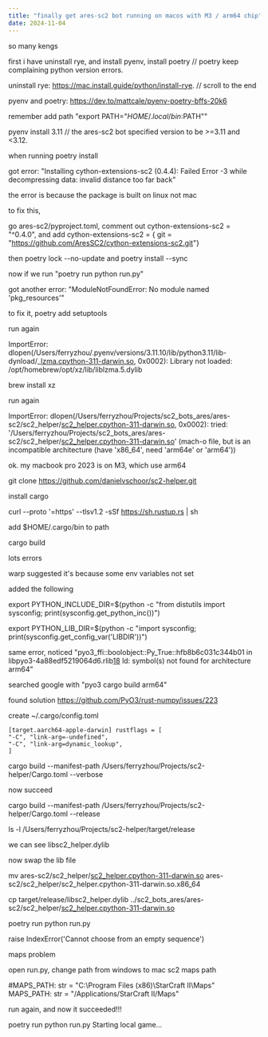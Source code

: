 ```yaml
---
title: "finally get ares-sc2 bot running on macos with M3 / arm64 chip"
date: 2024-11-04
---
```


so many kengs

first i have uninstall rye, and install pyenv, install poetry // poetry keep complaining python version errors.

uninstall rye: <a href="https://mac.install.guide/python/install-rye">https://mac.install.guide/python/install-rye</a>. // scroll to the end

pyenv and poetry: <a href="https://dev.to/mattcale/pyenv-poetry-bffs-20k6">https://dev.to/mattcale/pyenv-poetry-bffs-20k6</a>

remember add path &quot;export PATH=&quot;$HOME/.local/bin:$PATH&quot;&quot;

pyenv install 3.11 // the ares-sc2 bot specified version to be &gt;=3.11 and &lt;3.12.

when running poetry install

got error: &quot;Installing cython-extensions-sc2 (0.4.4): Failed Error -3 while decompressing data: invalid distance too far back&quot;

the error is because the package is built on linux not mac

to fix this,

go ares-sc2/pyproject.toml, comment out cython-extensions-sc2 = &quot;^0.4.0&quot;, and add cython-extensions-sc2 = { git = &quot;<a href="https://github.com/AresSC2/cython-extensions-sc2.git">https://github.com/AresSC2/cython-extensions-sc2.git</a>&quot;}

then poetry lock --no-update and poetry install --sync

now if we run &quot;poetry run python run.py&quot;

got another error: &quot;ModuleNotFoundError: No module named 'pkg_resources'&quot;

to fix it, poetry add setuptools

run again

ImportError: dlopen(/Users/ferryzhou/.pyenv/versions/3.11.10/lib/python3.11/lib-dynload/_<a href="http://lzma.cpython-311-darwin.so">lzma.cpython-311-darwin.so</a>, 0x0002): Library not loaded: /opt/homebrew/opt/xz/lib/liblzma.5.dylib

brew install xz

run again

ImportError: dlopen(/Users/ferryzhou/Projects/sc2_bots_ares/ares-sc2/sc2_helper/<a href="">sc2_helper.cpython-311-darwin.so</a>, 0x0002): tried: '/Users/ferryzhou/Projects/sc2_bots_ares/ares-sc2/sc2_helper/<a href="">sc2_helper.cpython-311-darwin.so</a>' (mach-o file, but is an incompatible architecture (have 'x86_64', need 'arm64e' or 'arm64'))

ok. my macbook pro 2023 is on M3, which use arm64

git clone <a href="https://github.com/danielvschoor/sc2-helper.git">https://github.com/danielvschoor/sc2-helper.git</a>

install cargo

curl --proto '=https' --tlsv1.2 -sSf <a href="https://sh.rustup.rs">https://sh.rustup.rs</a> | sh

add $HOME/.cargo/bin to path

cargo build

lots errors

warp suggested it's because some env variables not set

added the following

export PYTHON_INCLUDE_DIR=$(python -c &quot;from distutils import sysconfig; print(sysconfig.get_python_inc())&quot;)

export PYTHON_LIB_DIR=$(python -c &quot;import sysconfig; print(sysconfig.get_config_var('LIBDIR'))&quot;)

same error, noticed &quot;pyo3_ffi::boolobject::Py_True::hfb8b6c031c344b01 in libpyo3-4a88edf5219064d6.rlib[18](pyo3-4a88edf5219064d6.pyo3.e69fa0d4dd690b81-cgu.15.rcgu.o)
ld: symbol(s) not found for architecture arm64&quot;

searched google with &quot;pyo3 cargo build arm64&quot;

found solution <a href="https://github.com/PyO3/rust-numpy/issues/223">https://github.com/PyO3/rust-numpy/issues/223</a>

create ~/.cargo/config.toml

<pre><code>[target.aarch64-apple-darwin] rustflags = [
&quot;-C&quot;, &quot;link-arg=-undefined&quot;,
&quot;-C&quot;, &quot;link-arg=dynamic_lookup&quot;,
]</code></pre>
cargo build --manifest-path /Users/ferryzhou/Projects/sc2-helper/Cargo.toml --verbose

now succeed

cargo build --manifest-path /Users/ferryzhou/Projects/sc2-helper/Cargo.toml --release

ls -l /Users/ferryzhou/Projects/sc2-helper/target/release

we can see libsc2_helper.dylib

now swap the lib file

mv ares-sc2/sc2_helper/<a href="">sc2_helper.cpython-311-darwin.so</a> ares-sc2/sc2_helper/sc2_helper.cpython-311-darwin.so.x86_64

cp target/release/libsc2_helper.dylib ../sc2_bots_ares/ares-sc2/sc2_helper/<a href="">sc2_helper.cpython-311-darwin.so</a>

poetry run python run.py

raise IndexError('Cannot choose from an empty sequence')

maps problem

open run.py, change path from windows to mac sc2 maps path

#MAPS_PATH: str = &quot;C:\\Program Files (x86)\\StarCraft II\\Maps&quot;
MAPS_PATH: str = &quot;/Applications/StarCraft II/Maps&quot;

run again, and now it succeeded!!!

poetry run python run.py
Starting local game...
